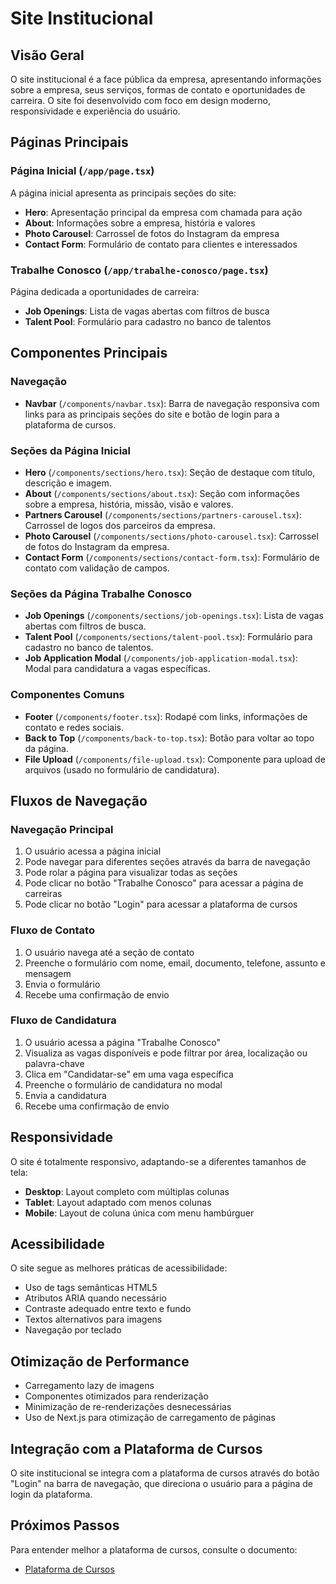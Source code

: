 # Site Institucional


## Visão Geral

O site institucional é a face pública da empresa, apresentando informações sobre a empresa, seus serviços, formas de contato e oportunidades de carreira. O site foi desenvolvido com foco em design moderno, responsividade e experiência do usuário.

## Páginas Principais

### Página Inicial (`/app/page.tsx`)

A página inicial apresenta as principais seções do site:

- **Hero**: Apresentação principal da empresa com chamada para ação
- **About**: Informações sobre a empresa, história e valores
- **Photo Carousel**: Carrossel de fotos do Instagram da empresa
- **Contact Form**: Formulário de contato para clientes e interessados

### Trabalhe Conosco (`/app/trabalhe-conosco/page.tsx`)

Página dedicada a oportunidades de carreira:

- **Job Openings**: Lista de vagas abertas com filtros de busca
- **Talent Pool**: Formulário para cadastro no banco de talentos

## Componentes Principais

### Navegação

- **Navbar** (`/components/navbar.tsx`): Barra de navegação responsiva com links para as principais seções do site e botão de login para a plataforma de cursos.

### Seções da Página Inicial

- **Hero** (`/components/sections/hero.tsx`): Seção de destaque com título, descrição e imagem.
- **About** (`/components/sections/about.tsx`): Seção com informações sobre a empresa, história, missão, visão e valores.
- **Partners Carousel** (`/components/sections/partners-carousel.tsx`): Carrossel de logos dos parceiros da empresa.
- **Photo Carousel** (`/components/sections/photo-carousel.tsx`): Carrossel de fotos do Instagram da empresa.
- **Contact Form** (`/components/sections/contact-form.tsx`): Formulário de contato com validação de campos.

### Seções da Página Trabalhe Conosco

- **Job Openings** (`/components/sections/job-openings.tsx`): Lista de vagas abertas com filtros de busca.
- **Talent Pool** (`/components/sections/talent-pool.tsx`): Formulário para cadastro no banco de talentos.
- **Job Application Modal** (`/components/job-application-modal.tsx`): Modal para candidatura a vagas específicas.

### Componentes Comuns

- **Footer** (`/components/footer.tsx`): Rodapé com links, informações de contato e redes sociais.
- **Back to Top** (`/components/back-to-top.tsx`): Botão para voltar ao topo da página.
- **File Upload** (`/components/file-upload.tsx`): Componente para upload de arquivos (usado no formulário de candidatura).

## Fluxos de Navegação

### Navegação Principal

1. O usuário acessa a página inicial
2. Pode navegar para diferentes seções através da barra de navegação
3. Pode rolar a página para visualizar todas as seções
4. Pode clicar no botão "Trabalhe Conosco" para acessar a página de carreiras
5. Pode clicar no botão "Login" para acessar a plataforma de cursos

### Fluxo de Contato

1. O usuário navega até a seção de contato
2. Preenche o formulário com nome, email, documento, telefone, assunto e mensagem
3. Envia o formulário
4. Recebe uma confirmação de envio

### Fluxo de Candidatura

1. O usuário acessa a página "Trabalhe Conosco"
2. Visualiza as vagas disponíveis e pode filtrar por área, localização ou palavra-chave
3. Clica em "Candidatar-se" em uma vaga específica
4. Preenche o formulário de candidatura no modal
5. Envia a candidatura
6. Recebe uma confirmação de envio

## Responsividade

O site é totalmente responsivo, adaptando-se a diferentes tamanhos de tela:

- **Desktop**: Layout completo com múltiplas colunas
- **Tablet**: Layout adaptado com menos colunas
- **Mobile**: Layout de coluna única com menu hambúrguer

## Acessibilidade

O site segue as melhores práticas de acessibilidade:

- Uso de tags semânticas HTML5
- Atributos ARIA quando necessário
- Contraste adequado entre texto e fundo
- Textos alternativos para imagens
- Navegação por teclado

## Otimização de Performance

- Carregamento lazy de imagens
- Componentes otimizados para renderização
- Minimização de re-renderizações desnecessárias
- Uso de Next.js para otimização de carregamento de páginas

## Integração com a Plataforma de Cursos

O site institucional se integra com a plataforma de cursos através do botão "Login" na barra de navegação, que direciona o usuário para a página de login da plataforma.

## Próximos Passos

Para entender melhor a plataforma de cursos, consulte o documento:

- [Plataforma de Cursos](./05-plataforma-cursos.md)
